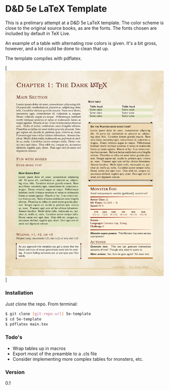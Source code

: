 # D&D 5e LaTeX Template

This is a prelimary attempt at a D&D 5e LaTeX template. The color scheme is close to the original source books, as are the fonts. The fonts chosen are included by default in TeX Live.

An example of a table with alternating row colors is given. It's a bit gross, however, and a lot could be done to clean that up.

The template compiles with pdflatex.

[![Preview](https://raw.githubusercontent.com/evanbergeron/DND-5e-LaTeX-Template/master/scrot.png)]


### Installation

Just clone the repo. From terminal:

```sh
$ git clone [git-repo-url] 5e-template
$ cd 5e-template
$ pdflatex main.tex
```

### Todo's

 - Wrap tables up in macros
 - Export most of the preamble to a .cls file
 - Consider implementing more complex tables for monsters, etc.

### Version
0.1
